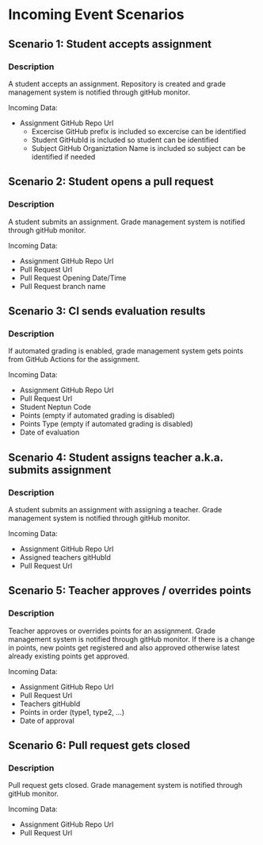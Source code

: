 ﻿# Incoming Event Scenarios

## Scenario 1: Student accepts assignment

### Description

A student accepts an assignment. Repository is created and grade management system is notified through gitHub monitor.

Incoming Data:

- Assignment GitHub Repo Url
    - Excercise GitHub prefix is included so excercise can be identified
    - Student GitHubId is included so student can be identified
    - Subject GitHub Organiztation Name is included so subject can be identified if needed

## Scenario 2: Student opens a pull request

### Description

A student submits an assignment. Grade management system is notified through gitHub monitor.

Incoming Data:

- Assignment GitHub Repo Url
- Pull Request Url
- Pull Request Opening Date/Time
- Pull Request branch name

## Scenario 3: CI sends evaluation results

### Description

If automated grading is enabled, grade management system gets points from GitHub Actions for the assignment.

Incoming Data:

- Assignment GitHub Repo Url
- Pull Request Url
- Student Neptun Code
- Points (empty if automated grading is disabled)
- Points Type (empty if automated grading is disabled)
- Date of evaluation

## Scenario 4: Student assigns teacher a.k.a. submits assignment

### Description

A student submits an assignment with assigning a teacher. Grade management system is notified through gitHub monitor.

Incoming Data:

- Assignment GitHub Repo Url
- Assigned teachers gitHubId
- Pull Request Url

## Scenario 5: Teacher approves / overrides points

### Description

Teacher approves or overrides points for an assignment. Grade management system is notified through gitHub monitor.
If there is a change in points, new points get registered and also approved otherwise latest already existing points get
approved.

Incoming Data:

- Assignment GitHub Repo Url
- Pull Request Url
- Teachers gitHubId
- Points in order (type1, type2, ...)
- Date of approval

## Scenario 6: Pull request gets closed

### Description

Pull request gets closed. Grade management system is notified through gitHub monitor.

Incoming Data:

- Assignment GitHub Repo Url
- Pull Request Url

